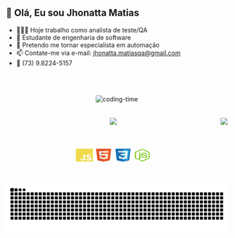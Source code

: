 ## 👋 Olá, Eu sou Jhonatta Matias





 
 - 👨🏾‍💼 Hoje trabalho como analista de teste/QA
 - 🚀 Estudante de engenharia de software
 - 📌 Pretendo me tornar especialista em automação
 - 📫 Contate-me via e-mail: jhonatta.matiasqa@gmail.com
 - 📱 (73) 9.8224-5157
 <br>
 <br>
 
 <div  align="center"> 
  <div style="display: inline_block"><br>
    
   </div>
 
  
<img  height="300" alt="coding-time" src="https://cdn.discordapp.com/attachments/980938748554543216/1110721356611457115/code.gif.gif">
<div>
 


<br>
<br>

  
  
  <div>
  
  <img  height="150em" src="https://github-readme-stats.vercel.app/api?username=Jhonatta-Matias896&show_icons=true&theme=great-gatsby&include_all_commits=true&count_private=true"/>
  <img align="right" height="150em" src="https://github-readme-stats.vercel.app/api/top-langs/?username=Jhonatta-Matias896&layout=compact&langs_count=16&theme=great-gatsby"/>
</div>
<br>
  


  


<br>
<div  align="center"> 
  <div style="display: inline_block"><br>
    <img align="center" height="30" width="40" alt="js-icon"  src="https://raw.githubusercontent.com/devicons/devicon/master/icons/javascript/javascript-plain.svg">
    <img align="center" height="30" width="40" alt="html-icon" src="https://raw.githubusercontent.com/devicons/devicon/master/icons/html5/html5-original.svg">
    <img align="center" height="30" width="40" alt="css-icon" src="https://raw.githubusercontent.com/devicons/devicon/master/icons/css3/css3-original.svg">
    <img align="center" height="30" width="40" alt="nodejs-icon" src="https://raw.githubusercontent.com/devicons/devicon/master/icons/nodejs/nodejs-original.svg">
   </div>
   
         
      
  ![snake gif](https://github.com/Jhonatta-Matias896/Jhonatta-Matias896/blob/output/github-contribution-grid-snake.svg)

    
    
    
